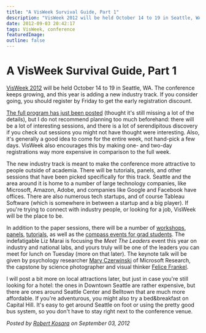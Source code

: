 ```yaml
---
title: "A VisWeek Survival Guide, Part 1"
description: "VisWeek 2012 will be held October 14 to 19 in Seattle, WA. The conference keeps growing, and this year is adding a new industry track. If you consider going, you should register by Friday to get the early registration discount."
date: 2012-09-03 20:42:17
tags: VisWeek, conference
featuredImage:
outline: false
---
```


# A VisWeek Survival Guide, Part 1

<a href="http://visweek.org">VisWeek 2012</a> will be held October 14 to 19 in Seattle, WA. The conference keeps growing, and this year is adding a new industry track. If you consider going, you should register by Friday to get the early registration discount.

<a href="http://visweek.org/visweek/2012/calendar/2012-W42">The full program has just been posted</a> (thought it's still missing a lot of the details), but I do not recommend planning too much beforehand: there will be a lot of interesting sessions, and there is a lot of serendipitous discovery if you check out sessions you might not have thought were interesting. Also, it's generally a good idea to come for the entire week, not hand-pick a few days. VisWeek also encourages this by making one- and two-day registrations way more expensive in comparison to the full week.

The new industry track is meant to make the conference more attractive to people outside of academia. There will be tutorials, panels, and other sessions that have been picked specifically for this track. Seattle and the area around it is home to a number of large technology companies, like Microsoft, Amazon, Adobe, and companies like Google and Facebook have offices. There are also numerous tech startups, and of course Tableau Software (which is somewhere in between a startup and a big player). If you're trying to connect with industry people, or looking for a job, VisWeek will be the place to be.

In addition to the paper sessions, there will be a number of <a href="http://visweek.org/visweek/2012/workshop-session/all/all">workshops</a>, <a href="http://visweek.org/visweek/2012/panel-session/all/all">panels</a>, <a href="http://visweek.org/visweek/2012/tutorial-session/all/all">tutorials</a>, as well as the <a href="http://visweek.org/visweek/2012/info/volunteer/visweek-compass-2012">compass events for grad students</a>. The indefatigable Liz Marai is focusing the <em>Meet The Leaders</em> event this year on industry and national labs, and yours truly will be one of the leaders you can meet for lunch on Tuesday (more on that later). The keynote talk will be given by psychology researcher <a href="http://research.microsoft.com/en-us/people/marycz/">Mary Czerwinski</a> of Microsoft Research, the capstone by science photographer and visual thinker <a href="http://www.felicefrankel.com">Felice Frankel</a>.

I will post a bit more on local attractions later, but just in case you're still looking for a hotel: the ones in Downtown Seattle are rather expensive, but there are ones around Seattle Center and Belltown that are much more affordable. If you're adventurous, you might also try a bed&amp;breakfast on Capital Hill. It's easy to get around Seattle on foot or using the pretty good bus system, so you don't have to stay right next to the conference venue.


_Posted by <a href="/about">Robert Kosara</a> on September 03, 2012_


